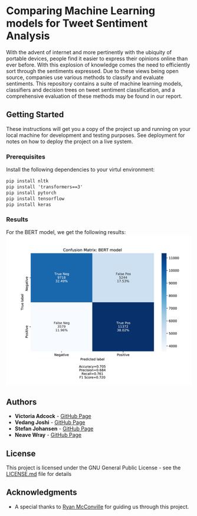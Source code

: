 # Comparing Machine Learning models for Tweet Sentiment Analysis

With  the  advent  of  internet  and  more  pertinently  with  the ubiquity of portable  devices,  people find it easier to express their opinions online than ever before. With this explosion of knowledge comes the need to efficiently sort through the sentiments expressed. Due to these views being open source, companies use various methods to classify and evaluate sentiments. This repository contains a suite of machine learning models, classifiers and decision trees on tweet sentiment classification, and a comprehensive evaluation of these methods may be found in our report.

## Getting Started

These instructions will get you a copy of the project up and running on your local machine for development and testing purposes. See deployment for notes on how to deploy the project on a live system.

### Prerequisites

Install the following dependencies to your virtul environment:

```
pip install nltk
pip install 'transformers==3'
pip install pytorch
pip install tensorflow
pip install keras
```

### Results
For the BERT model, we get the following results:
![BERT results](confusion_bert.jpg)


## Authors

* **Victoria Adcock** - [GitHub Page](https://github.com/victoriaea97)
* **Vedang Joshi** - [GitHub Page](https://github.com/vedang-joshi)
* **Stefan Johansen** - [GitHub Page](https://github.com/stefanjohansen)
* **Neave Wray** - [GitHub Page](https://github.com/Neavewray1)

## License

This project is licensed under the GNU General Public License - see the [LICENSE.md](LICENSE.md) file for details

## Acknowledgments

* A special thanks to [Ryan McConville](https://github.com/rymc) for guiding us through this project.
